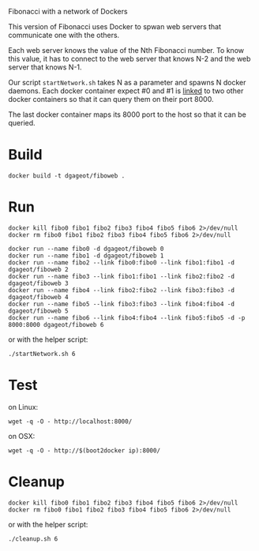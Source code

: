 Fibonacci with a network of Dockers

This version of Fibonacci uses Docker to spwan web servers that communicate one with the others.

Each web server knows the value of the Nth Fibonacci number.
To know this value, it has to connect to the web server that knows N-2 and the web server that knows N-1.

Our script `startNetwork.sh` takes N as a parameter and spawns N docker daemons. Each docker container
expect #0 and #1 is [linked](https://docs.docker.com/userguide/dockerlinks/) to two other docker containers so that it can query them on their port 8000.

The last docker container maps its 8000 port to the host so that it can be queried.

# Build

	docker build -t dgageot/fiboweb .

# Run

	docker kill fibo0 fibo1 fibo2 fibo3 fibo4 fibo5 fibo6 2>/dev/null
	docker rm fibo0 fibo1 fibo2 fibo3 fibo4 fibo5 fibo6 2>/dev/null
	
	docker run --name fibo0 -d dgageot/fiboweb 0
	docker run --name fibo1 -d dgageot/fiboweb 1
	docker run --name fibo2 --link fibo0:fibo0 --link fibo1:fibo1 -d dgageot/fiboweb 2
	docker run --name fibo3 --link fibo1:fibo1 --link fibo2:fibo2 -d dgageot/fiboweb 3
	docker run --name fibo4 --link fibo2:fibo2 --link fibo3:fibo3 -d dgageot/fiboweb 4
	docker run --name fibo5 --link fibo3:fibo3 --link fibo4:fibo4 -d dgageot/fiboweb 5
	docker run --name fibo6 --link fibo4:fibo4 --link fibo5:fibo5 -d -p 8000:8000 dgageot/fiboweb 6
	
or with the helper script:

	./startNetwork.sh 6

# Test

on Linux:

	wget -q -O - http://localhost:8000/

on OSX:

	wget -q -O - http://$(boot2docker ip):8000/

# Cleanup

	docker kill fibo0 fibo1 fibo2 fibo3 fibo4 fibo5 fibo6 2>/dev/null
	docker rm fibo0 fibo1 fibo2 fibo3 fibo4 fibo5 fibo6 2>/dev/null

or with the helper script:

	./cleanup.sh 6

